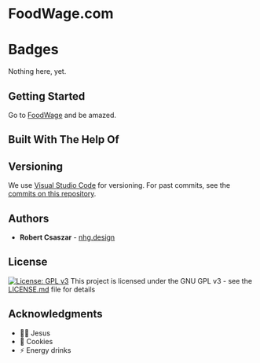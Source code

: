 # FoodWage.com

# Badges

Nothing here, yet.

## Getting Started

Go to [FoodWage](https://foodwage.com) and be amazed.

## Built With The Help Of

## Versioning

We use [Visual Studio Code](http://code.visualstudio.com/) for versioning. For past commits, see the [commits on this repository](#). 

## Authors

* **Robert Csaszar** - [nhg.design](https://nhg.design)

## License
[![License: GPL v3](https://img.shields.io/badge/License-GPLv3-blue.svg)](https://www.gnu.org/licenses/gpl-3.0)
This project is licensed under the GNU GPL v3 - see the [LICENSE.md](LICENSE.md) file for details

## Acknowledgments

* 🧙‍♂️ Jesus
* 🍪 Cookies
* ⚡ Energy drinks